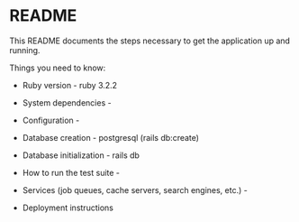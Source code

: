 # README

This README documents the steps necessary to get the
application up and running.

Things you need to know:

* Ruby version - ruby 3.2.2

* System dependencies -

* Configuration -

* Database creation - postgresql (rails db:create)

* Database initialization - rails db

* How to run the test suite - 

* Services (job queues, cache servers, search engines, etc.) - 

* Deployment instructions
